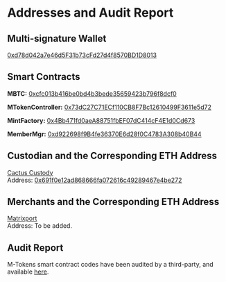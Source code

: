 # Addresses and Audit Report

## Multi-signature Wallet
[0xd78d042a7e46d5F31b73cFd27d4f8570BD1D8013](https://cn.etherscan.com/address/0xd78d042a7e46d5F31b73cFd27d4f8570BD1D8013)

## Smart Contracts 

**MBTC:** [0xcfc013b416be0bd4b3bede35659423b796f8dcf0](https://etherscan.io/address/0xcfc013b416be0bd4b3bede35659423b796f8dcf0#code)

**MTokenController:** [0x73dC27C71ECf110CB8F7Bc12610499F3611e5d72](https://etherscan.io/address/0x73dc27c71ecf110cb8f7bc12610499f3611e5d72#code)

**MintFactory:** [0x4Bb471fd0aeA88751fbEF07dC414cF4E1d0Cd673](https://etherscan.io/address/0x4bb471fd0aea88751fbef07dc414cf4e1d0cd673#code)

**MemberMgr:** [0xd922698f9B4fe36370E6d28f0C4783A308b40B44](https://etherscan.io/address/0xd922698f9b4fe36370e6d28f0c4783a308b40b44)

## Custodian and the Corresponding ETH Address
[Cactus Custody](https://www.mycactus.com)         
Address: [0x691f0e12ad868666fa072616c49289467e4be272](https://etherscan.io/address/0x691f0e12ad868666fa072616c49289467e4be272)

## Merchants and the Corresponding ETH Address
[Matrixport](https://www.matrixport.com)            
Address: To be added.

## Audit Report
M-Tokens smart contract codes have been audited by a third-party, and available [here](https://www.mtokens.network/PeckShield-Audit-Report-M-Tokens.pdf).
